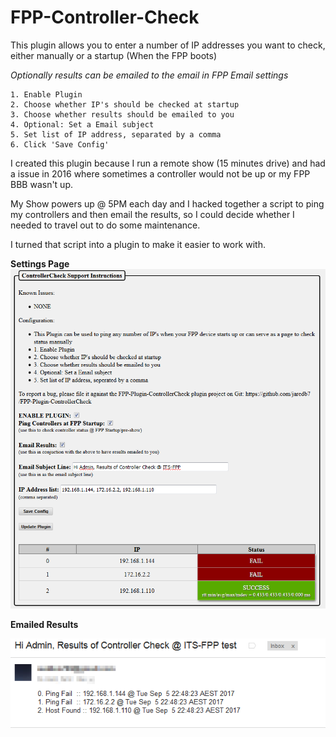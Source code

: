 # FPP-Controller-Check
This plugin allows you to enter a number of IP addresses you want to check, either manually or a startup (When the FPP boots)

_Optionally results can be emailed to the email in FPP Email settings_

    1. Enable Plugin
    2. Choose whether IP's should be checked at startup
    3. Choose whether results should be emailed to you
    4. Optional: Set a Email subject
    5. Set list of IP address, separated by a comma
    6. Click 'Save Config'

I created this plugin because I run a remote show (15 minutes drive) and had a issue in 2016 where sometimes a controller would not be up or my FPP BBB wasn't up. 

My Show powers up @ 5PM each day and I hacked together a script to ping my controllers and then email the results, so I could decide whether I needed to travel out to do some maintenance.

I turned that script into a plugin to make it easier to work with.

**Settings Page**       
![Alt text](/images/settings_page.png?raw=true "Settings Page")

**Emailed Results**

![Alt text](/images/email.png?raw=true "Emailed Results")